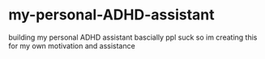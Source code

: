 # my-personal-ADHD-assistant
building my personal ADHD assistant
bascially ppl suck
so im creating this for my own motivation and assistance
